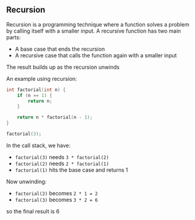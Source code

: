 ## Recursion

Recursion is a programming technique where a function solves a problem by calling itself with a smaller input. A recursive function has two main parts:

- A base case that ends the recursion
- A recursive case that calls the function again with a smaller input

The result builds up as the recursion unwinds

An example using recursion:

```c
int factorial(int n) {
    if (n == 1) {
        return n;
    }

    return n * factorial(n - 1);
}

factorial(3);
```

In the call stack, we have:

- `factorial(3)` needs `3 * factorial(2)`
- `factorial(2)` needs `2 * factorial(1)`
- `factorial(1)` hits the base case and returns 1

Now unwinding:

- `factorial(2)` becomes `2 * 1 = 2`
- `factorial(3)` becomes `3 * 2 = 6`

so the final result is 6
